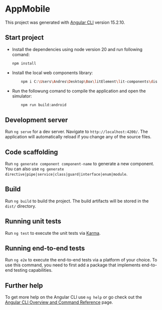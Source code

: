 # AppMobile

This project was generated with [Angular CLI](https://github.com/angular/angular-cli) version 15.2.10.

## Start project

- Install the dependencies using node version 20 and run following comand:
    ```sh
    npm install
    ```
- Install the local web components library:
    ```sh
        npm i C:\Users\Andres\Desktop\Box\litElement\lit-components\dist
    ```
- Run the followung comand to compile the application and open the simulator:
    ```sh
        npm run build:android
    ```
## Development server

Run `ng serve` for a dev server. Navigate to `http://localhost:4200/`. The application will automatically reload if you change any of the source files.

## Code scaffolding

Run `ng generate component component-name` to generate a new component. You can also use `ng generate directive|pipe|service|class|guard|interface|enum|module`.

## Build

Run `ng build` to build the project. The build artifacts will be stored in the `dist/` directory.

## Running unit tests

Run `ng test` to execute the unit tests via [Karma](https://karma-runner.github.io).

## Running end-to-end tests

Run `ng e2e` to execute the end-to-end tests via a platform of your choice. To use this command, you need to first add a package that implements end-to-end testing capabilities.

## Further help

To get more help on the Angular CLI use `ng help` or go check out the [Angular CLI Overview and Command Reference](https://angular.io/cli) page.
